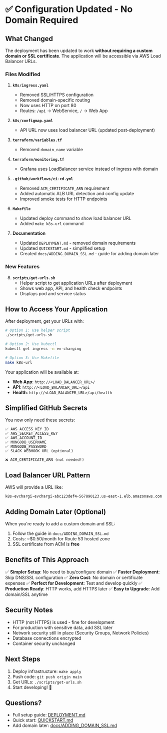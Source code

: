 # ✅ Configuration Updated - No Domain Required

## What Changed

The deployment has been updated to work **without requiring a custom domain or SSL certificate**. The application will be accessible via AWS Load Balancer URLs.

### Files Modified

1. **`k8s/ingress.yaml`**
   - Removed SSL/HTTPS configuration
   - Removed domain-specific routing
   - Now uses HTTP on port 80
   - Routes: `/api` → WebService, `/` → Web App

2. **`k8s/configmap.yaml`**
   - API URL now uses load balancer URL (updated post-deployment)

3. **`terraform/variables.tf`**
   - Removed `domain_name` variable

4. **`terraform/monitoring.tf`**
   - Grafana uses LoadBalancer service instead of ingress with domain

5. **`.github/workflows/ci-cd.yml`**
   - Removed `ACM_CERTIFICATE_ARN` requirement
   - Added automatic ALB URL detection and config update
   - Improved smoke tests for HTTP endpoints

6. **`Makefile`**
   - Updated deploy command to show load balancer URL
   - Added `make k8s-url` command

7. **Documentation**
   - Updated `DEPLOYMENT.md` - removed domain requirements
   - Updated `QUICKSTART.md` - simplified setup
   - Created `docs/ADDING_DOMAIN_SSL.md` - guide for adding domain later

### New Features

8. **`scripts/get-urls.sh`**
   - Helper script to get application URLs after deployment
   - Shows web app, API, and health check endpoints
   - Displays pod and service status

## How to Access Your Application

After deployment, get your URLs with:

```bash
# Option 1: Use helper script
./scripts/get-urls.sh

# Option 2: Use kubectl
kubectl get ingress -n ev-charging

# Option 3: Use Makefile
make k8s-url
```

Your application will be available at:
- **Web App**: `http://<LOAD_BALANCER_URL>/`
- **API**: `http://<LOAD_BALANCER_URL>/api`
- **Health**: `http://<LOAD_BALANCER_URL>/api/health`

## Simplified GitHub Secrets

You now only need these secrets:
```
✅ AWS_ACCESS_KEY_ID
✅ AWS_SECRET_ACCESS_KEY  
✅ AWS_ACCOUNT_ID
✅ MONGODB_USERNAME
✅ MONGODB_PASSWORD
✅ SLACK_WEBHOOK_URL (optional)

❌ ACM_CERTIFICATE_ARN (not needed!)
```

## Load Balancer URL Pattern

AWS will provide a URL like:
```
k8s-evchargi-evchargi-abc123def4-567890123.us-east-1.elb.amazonaws.com
```

## Adding Domain Later (Optional)

When you're ready to add a custom domain and SSL:
1. Follow the guide in `docs/ADDING_DOMAIN_SSL.md`
2. Costs: ~$0.50/month for Route 53 hosted zone
3. SSL certificate from ACM is **free**

## Benefits of This Approach

✅ **Simpler Setup**: No need to buy/configure domain
✅ **Faster Deployment**: Skip DNS/SSL configuration
✅ **Zero Cost**: No domain or certificate expenses
✅ **Perfect for Development**: Test and develop quickly
✅ **Production Ready**: HTTP works, add HTTPS later
✅ **Easy to Upgrade**: Add domain/SSL anytime

## Security Notes

- HTTP (not HTTPS) is used - fine for development
- For production with sensitive data, add SSL later
- Network security still in place (Security Groups, Network Policies)
- Database connections encrypted
- Container security unchanged

## Next Steps

1. Deploy infrastructure: `make apply`
2. Push code: `git push origin main`
3. Get URLs: `./scripts/get-urls.sh`
4. Start developing! 🚀

## Questions?

- Full setup guide: [DEPLOYMENT.md](../DEPLOYMENT.md)
- Quick start: [QUICKSTART.md](../QUICKSTART.md)
- Add domain later: [docs/ADDING_DOMAIN_SSL.md](./ADDING_DOMAIN_SSL.md)
